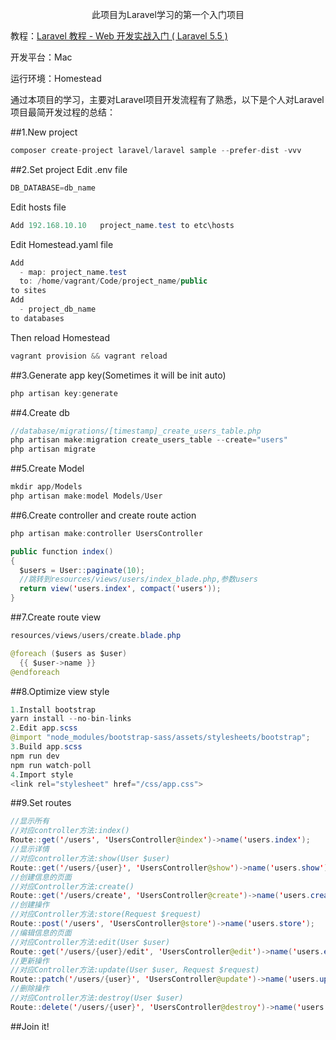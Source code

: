 
<p align="center">
此项目为Laravel学习的第一个入门项目

教程：<a href="https://fsdhub.com/books/laravel-essential-training-5.5">Laravel 教程 - Web 开发实战入门 ( Laravel 5.5 )</a>

开发平台：Mac

运行环境：Homestead
</p>

通过本项目的学习，主要对Laravel项目开发流程有了熟悉，以下是个人对Laravel项目最简开发过程的总结：

##1.New project
```java
composer create-project laravel/laravel sample --prefer-dist -vvv
```
##2.Set project
Edit .env file
```java
DB_DATABASE=db_name
```
Edit hosts file
```java
Add 192.168.10.10   project_name.test to etc\hosts
```
Edit Homestead.yaml file
```java
Add
  - map: project_name.test
  to: /home/vagrant/Code/project_name/public
to sites
Add
  - project_db_name
to databases
```
Then reload Homestead
```java
vagrant provision && vagrant reload
```
##3.Generate app key(Sometimes it will be init auto)
```java
php artisan key:generate
```
##4.Create db
```java
//database/migrations/[timestamp]_create_users_table.php
php artisan make:migration create_users_table --create="users"
php artisan migrate
```
##5.Create Model
```java
mkdir app/Models
php artisan make:model Models/User
```
##6.Create controller and create route action
```java
php artisan make:controller UsersController

public function index()
{
  $users = User::paginate(10);
  //跳转到resources/views/users/index_blade.php,参数users
  return view('users.index', compact('users'));
}
```
##7.Create route view
```java
resources/views/users/create.blade.php

@foreach ($users as $user)
  {{ $user->name }}
@endforeach
```
##8.Optimize view style
```java
1.Install bootstrap
yarn install --no-bin-links
2.Edit app.scss
@import "node_modules/bootstrap-sass/assets/stylesheets/bootstrap";
3.Build app.scss
npm run dev
npm run watch-poll
4.Import style
<link rel="stylesheet" href="/css/app.css">
```
##9.Set routes
```java
//显示所有
//对应controller方法:index()
Route::get('/users', 'UsersController@index')->name('users.index');
//显示详情
//对应controller方法:show(User $user)
Route::get('/users/{user}', 'UsersController@show')->name('users.show');
//创建信息的页面
//对应Controller方法:create()
Route::get('/users/create', 'UsersController@create')->name('users.create');
//创建操作
//对应Controller方法:store(Request $request)
Route::post('/users', 'UsersController@store')->name('users.store');
//编辑信息的页面
//对应Controller方法:edit(User $user)
Route::get('/users/{user}/edit', 'UsersController@edit')->name('users.edit');
//更新操作
//对应Controller方法:update(User $user, Request $request)
Route::patch('/users/{user}', 'UsersController@update')->name('users.update');
//删除操作
//对应Controller方法:destroy(User $user)
Route::delete('/users/{user}', 'UsersController@destroy')->name('users.destroy');
```
##Join it!
